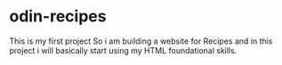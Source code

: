 # odin-recipes
This is my first project
So i am building a website for Recipes and in this project i will basically start using my HTML foundational skills.